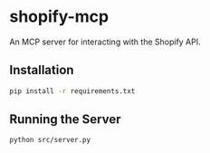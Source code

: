 # shopify-mcp

An MCP server for interacting with the Shopify API.

## Installation

```bash
pip install -r requirements.txt
```

## Running the Server

```bash
python src/server.py
```

